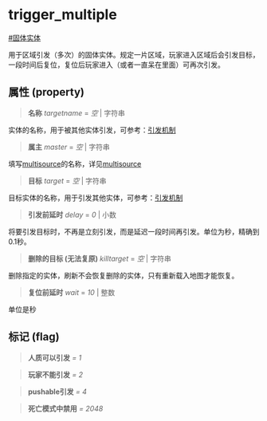 # trigger_multiple
[#固体实体](wiki/solid_entity)

用于区域引发（多次）的固体实体。规定一片区域，玩家进入区域后会引发目标，一段时间后复位，复位后玩家进入（或者一直呆在里面）可再次引发。

## 属性 (property)
> **名称** *targetname* = *空* | 字符串

实体的名称，用于被其他实体引发，可参考：[引发机制](wiki/trigger)

> **属主** *master* = *空* | 字符串

填写[multisource](wiki/entity/multisource)的名称，详见[multisource](wiki/entity/multisource)

> **目标** *target* = *空* | 字符串

目标实体的名称，用于引发其他实体，可参考：[引发机制](wiki/trigger)

> **引发前延时** *delay* = *0* | 小数

将要引发目标时，不再是立刻引发，而是延迟一段时间再引发。单位为秒，精确到0.1秒。

> **删除的目标 (无法复原)** *killtarget* = *空* | 字符串

删除指定的实体，刷新不会恢复删除的实体，只有重新载入地图才能恢复。

> **复位前延时** *wait* = *10* | 整数

单位是秒

## 标记 (flag)
> **人质可以引发** *= 1*

> **玩家不能引发** *= 2*

> **pushable引发** *= 4*

> **死亡模式中禁用** *= 2048*

